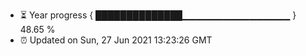 - ⏳ Year progress { ██████████████▁▁▁▁▁▁▁▁▁▁▁▁▁▁▁▁ } 48.65 %
- ⏰ Updated on Sun, 27 Jun 2021 13:23:26 GMT

